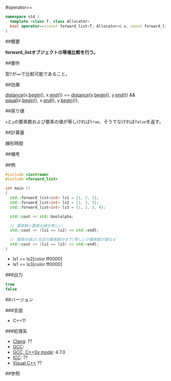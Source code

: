 #operator==
```cpp
namespace std {
  template <class T, class Allocator>
  bool operator==(const forward_list<T, Allocator>& x, const forward_list<T, Allocator>& y);
}
```

##概要

<b>forward_listオブジェクトの等値比較を行う。</b>



##要件

型`T`が`==`で比較可能であること。



##効果

[distance](/reference/iterator/distance.md)(x.[begin](/reference/forward_list/begin.md)(), x.[end](/reference/forward_list/end.md)()) == [distance](/reference/iterator/distance.md)(y.[begin](/reference/forward_list/begin.md)(), y.[end](/reference/forward_list/end.md)()) && [equal](/reference/algorithm/equal.md)(x.[begin](/reference/vector/begin.md)(), x.[end](/reference/vector/end.md)(), y.[begin](/reference/vector/begin.md)());


##戻り値

`x`と`y`の要素数および要素の値が等しければ`true`、そうでなければ`false`を返す。


##計算量

線形時間



##備考



##例

```cpp
#include <iostream>
#include <forward_list>

int main ()
{
  std::forward_list<int> ls1 = {1, 2, 3};
  std::forward_list<int> ls2 = {1, 2, 3};
  std::forward_list<int> ls3 = {1, 2, 3, 4};

  std::cout << std::boolalpha;

  // 要素数と要素の値が等しい
  std::cout << (ls1 == ls2) << std::endl;

  // 要素の値は(左辺の要素数分まで)等しいが要素数が異なる
  std::cout << (ls1 == ls3) << std::endl;
}
```
* ls1 == ls2[color ff0000]
* ls1 == ls3[color ff0000]

###出力

```cpp
true
false
```

##バージョン


###言語


- C++11



###処理系

- [Clang](/implementation#clang.md): ??
- [GCC](/implementation#gcc.md): 
- [GCC, C++0x mode](/implementation#gcc.md): 4.7.0
- [ICC](/implementation#icc.md): ??
- [Visual C++](/implementation#visual_cpp.md) ??



##参照


